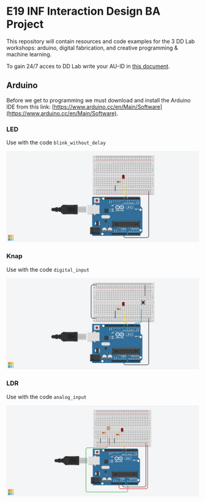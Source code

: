 # E19 INF Interaction Design BA Project

This repository will contain resources and code examples for the 3 DD Lab workshops: arduino, digital fabrication, and creative programming & machine learning.

To gain 24/7 acces to DD Lab write your AU-ID in [this document](https://docs.google.com/document/d/1FoEP0qTcsEFyzThbeAz_xVywSCf1MchunuaclhCA9ag/edit?usp=sharing).

## Arduino

Before we get to programming we must download and install the Arduino IDE from this link: [https://www.arduino.cc/en/Main/Software](https://www.arduino.cc/en/Main/Software).

### LED
Use with the code ```blink_without_delay```


![](/assets/led.png)

###  Knap
Use with the code ```digital_input```

![](/assets/knap.png)

### LDR
Use with the code ```analog_input```

![](/assets/ldr.png)

